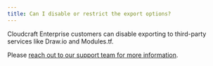 ```yaml
---
title: Can I disable or restrict the export options?
---
```


Cloudcraft Enterprise customers can disable exporting to third-party services like Draw.io and Modules.tf.

Please [reach out to our support team for more information][1].

[1]: https://app.cloudcraft.co/support
